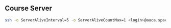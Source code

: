 ## Course Server

```bash
ssh -o ServerAliveInterval=5 -o ServerAliveCountMax=1 <login>@auca.space
```
